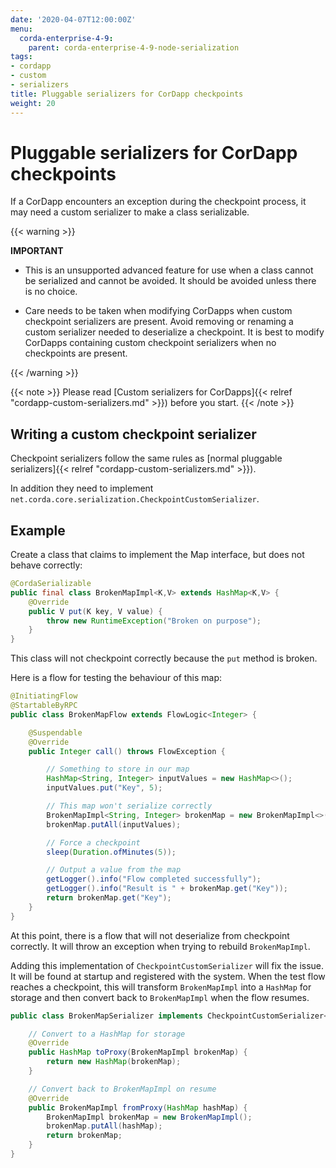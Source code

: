 ```yaml
---
date: '2020-04-07T12:00:00Z'
menu:
  corda-enterprise-4-9:
    parent: corda-enterprise-4-9-node-serialization
tags:
- cordapp
- custom
- serializers
title: Pluggable serializers for CorDapp checkpoints
weight: 20
---
```



# Pluggable serializers for CorDapp checkpoints


If a CorDapp encounters an exception during the checkpoint process, it may need a custom serializer to make a class serializable.

{{< warning >}}

**IMPORTANT**

* This is an unsupported advanced feature for use when a class cannot be serialized and cannot be avoided. It should be avoided unless there is no choice.

* Care needs to be taken when modifying CorDapps when custom checkpoint serializers are present. Avoid removing or renaming a custom serializer needed to deserialize a checkpoint. It is best to modify CorDapps containing custom checkpoint serializers when no checkpoints are present.

{{< /warning >}}

{{< note >}}
Please read [Custom serializers for CorDapps]{{< relref "cordapp-custom-serializers.md" >}}) before you start.
{{< /note >}}


## Writing a custom checkpoint serializer

Checkpoint serializers follow the same rules as [normal pluggable serializers]{{< relref "cordapp-custom-serializers.md" >}}).

In addition they need to implement `net.corda.core.serialization.CheckpointCustomSerializer`.

## Example

Create a class that claims to implement the Map interface, but does not behave correctly:

```java
@CordaSerializable
public final class BrokenMapImpl<K,V> extends HashMap<K,V> {
    @Override
    public V put(K key, V value) {
        throw new RuntimeException("Broken on purpose");
    }
}
```

This class will not checkpoint correctly because the `put` method is broken.

Here is a flow for testing the behaviour of this map:

```java
@InitiatingFlow
@StartableByRPC
public class BrokenMapFlow extends FlowLogic<Integer> {

    @Suspendable
    @Override
    public Integer call() throws FlowException {

        // Something to store in our map
        HashMap<String, Integer> inputValues = new HashMap<>();
        inputValues.put("Key", 5);

        // This map won't serialize correctly
        BrokenMapImpl<String, Integer> brokenMap = new BrokenMapImpl<>();
        brokenMap.putAll(inputValues);

        // Force a checkpoint
        sleep(Duration.ofMinutes(5));

        // Output a value from the map
        getLogger().info("Flow completed successfully");
        getLogger().info("Result is " + brokenMap.get("Key"));
        return brokenMap.get("Key");
    }
}
```

At this point, there is a flow that will not deserialize from checkpoint correctly. It will throw an exception when trying to rebuild `BrokenMapImpl`.

Adding this implementation of `CheckpointCustomSerializer` will fix the issue. It will be found at startup and registered with the system. When the test flow reaches a checkpoint, this will transform `BrokenMapImpl` into a `HashMap` for storage and then convert back to `BrokenMapImpl` when the flow resumes.

```java
public class BrokenMapSerializer implements CheckpointCustomSerializer<BrokenMapImpl, HashMap> {

    // Convert to a HashMap for storage
    @Override
    public HashMap toProxy(BrokenMapImpl brokenMap) {
        return new HashMap(brokenMap);
    }

    // Convert back to BrokenMapImpl on resume
    @Override
    public BrokenMapImpl fromProxy(HashMap hashMap) {
        BrokenMapImpl brokenMap = new BrokenMapImpl();
        brokenMap.putAll(hashMap);
        return brokenMap;
    }
}
```
